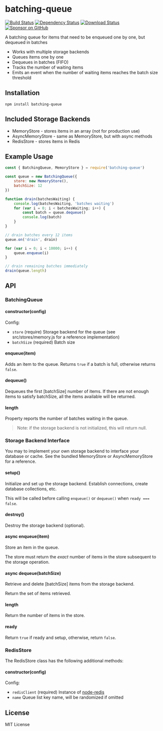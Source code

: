 # batching-queue

[![Build Status](https://travis-ci.org/compwright/batching-queue.svg?branch=master)](https://travis-ci.org/compwright/batching-queue)
[![Dependency Status](https://img.shields.io/david/compwright/batching-queue.svg?style=flat-square)](https://david-dm.org/compwright/batching-queue)
[![Download Status](https://img.shields.io/npm/dm/batching-queue.svg?style=flat-square)](https://www.npmjs.com/package/batching-queue)
[![Sponsor on GitHub](https://img.shields.io/static/v1?label=Sponsor&message=❤&logo=GitHub&link=https://github.com/sponsors/compwright)](https://github.com/sponsors/compwright)

A batching queue for items that need to be enqueued one by one, but dequeued in batches

* Works with multiple storage backends
* Queues items one by one
* Dequeues in batches (FIFO)
* Tracks the number of waiting items
* Emits an event when the number of waiting items reaches the batch size threshold

## Installation

```
npm install batching-queue
```

## Included Storage Backends

* MemoryStore - stores items in an array (not for production use)
* AsyncMemoryStore - same as MemoryStore, but with async methods
* RedisStore - stores items in Redis

## Example Usage

```javascript
const { BatchingQueue, MemoryStore } = require('batching-queue')

const queue = new BatchingQueue({
    store: new MemoryStore(),
    batchSize: 12
})

function drain(batchesWaiting) {
    console.log(batchesWaiting, 'batches waiting')
    for (var i = 0; i < batchesWaiting; i++) {
        const batch = queue.dequeue()
        console.log(batch)
    }
}

// drain batches every 12 items
queue.on('drain', drain)

for (var i = 0; i < 10000; i++) {
    queue.enqueue(i)
}

// drain remaining batches immediately
drain(queue.length)
```

## API

### BatchingQueue

#### constructor(config)

Config:

* `store` (require) Storage backend for the queue (see src/stores/memory.js for a reference implementation)
* `batchSize` (required) Batch size

#### enqueue(item)

Adds an item to the queue. Returns `true` if a batch is full, otherwise returns `false`.

#### dequeue()

Dequeues the first [batchSize] number of items. If there are not enough items to satisfy batchSize, all the items available will be returned.

#### length

Property reports the number of batches waiting in the queue.

> Note: if the storage backend is not initialized, this will return null.

### Storage Backend Interface

You may to implement your own storage backend to interface your database or cache. See the bundled MemoryStore or AsyncMemoryStore for a reference.

#### setup()

Initialize and set up the storage backend. Establish connections, create database collections, etc.

This will be called before calling `enqueue()` or `dequeue()` when `ready === false`.

#### destroy()

Destroy the storage backend (optional).

#### async enqueue(item)

Store an item in the queue.

The store must return the *exact* number of items in the store subsequent to the storage operation.

#### async dequeue(batchSize)

Retrieve and delete [batchSize] items from the storage backend.

Return the set of items retrieved.

#### length

Return the number of items in the store.

#### ready

Return `true` if ready and setup, otherwise, return `false`.

### RedisStore

The RedisStore class has the following additional methods:

#### constructor(config)

Config:

* `redisClient` (required) Instance of [node-redis](https://npmjs.org/package/redis)
* `name` Queue list key name, will be randomized if omitted

## License

MIT License
